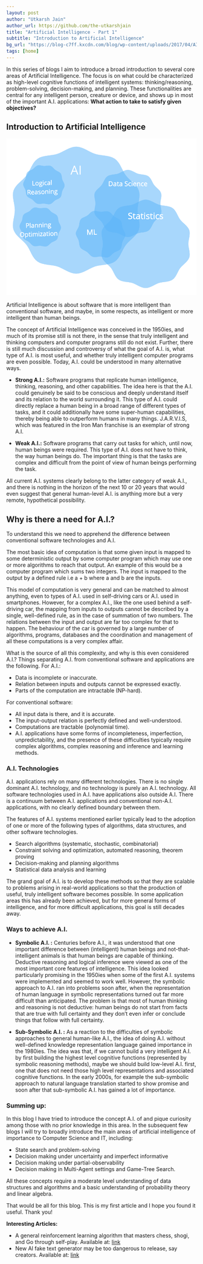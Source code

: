 ```yaml
---
layout: post
author: "Utkarsh Jain"
author_url: https://github.com/the-utkarshjain
title: "Artificial Intelligence - Part 1"
subtitle: "Introduction to Artificial Intelligence"
bg_url: "https://blog-c7ff.kxcdn.com/blog/wp-content/uploads/2017/04/AI_blog.jpg"
tags: [home]
---
```


In this series of blogs I aim to introduce a broad introduction to several core areas of Artificial Intelligence. The focus is on what could be characterized as high-level cognitive functions of intelligent systems: thinking/reasoning, problem-solving, decision-making, and planning. These functionalities are central for any intelligent person, creature or device, and shows up in most of the important A.I. applications: **What action to take to satisfy given objectives?**

## Introduction to Artificial Intelligence

![image alt ><](/img/Venndiagram.png)

Artificial Intelligence is about software that is more intelligent than conventional software, and maybe, in some respects, as intelligent or more intelligent than human beings.

The concept of Artificial Intelligence was conceived in the 1950ies, and much of its promise still is not there, in the sense that truly intelligent and thinking computers and computer programs still do not exist. Further, there is still much discussion and controversy of what the goal of A.I. is, what type of A.I. is most useful, and whether truly intelligent computer programs are even possible. Today, A.I. could be understood in many alternative ways.

* **Strong A.I.:** Software programs that replicate human intelligence, thinking, reasoning, and other capabilities. The idea here is that the A.I. could genuinely be said to be conscious and deeply understand itself and its relation to the world surrounding it. This type of A.I. could directly replace a human being in a broad range of different types of tasks, and it could additionally have some super-human capabilities, thereby being able to outperform humans in many things. J.A.R.V.I.S, which was featured in the Iron Man franchise is an exemplar of strong A.I.

* **Weak A.I.:** Software programs that carry out tasks for which, until now, human beings were required. This type of A.I. does not have to think, the way human beings do. The important thing is that the tasks are complex and difficult from the point of view of human beings performing the task.

All current A.I. systems clearly belong to the latter category of weak A.I., and there is nothing in the horizon of the next 10 or 20 years that would even suggest that general human-level A.I. is anything more but a very remote, hypothetical possibility.

## Why is there a need for A.I.?

To understand this we need to apprehend the difference between conventional software technologies and A.I.

The most basic idea of computation is that some given input is mapped to some deterministic output by some computer program which may use one or more algorithms to reach that output. An example of this would be a computer program which sums two integers. The input is mapped to the output by a defined rule i.e a + b where a and b are the inputs.

This model of computation is very general and can be matched to almost anything, even to types of A.I. used in self-driving cars or A.I. used in smartphones. However, for a complex A.I., like the one used behind a self-driving  car, the mapping from inputs to outputs cannot be described by a single, well-defined rule, as in the case of summation of two numbers. The relations between the input and output are far too complex for that to happen. The behaviour of the car is governed by a large number of algorithms, programs, databases and the coordination and management of all these computations is a very complex affair. 

What is the source of all this complexity, and why is this even considered A.I.?
Things separating A.I. from conventional software and applications are the following. For A.I.:

* Data is incomplete or inaccurate.
* Relation between inputs and outputs cannot be expressed exactly.
* Parts of the computation are intractable (NP-hard).

For conventional software:

* All input data is there, and it is accurate.
* The input-output relation is perfectly defined and well-understood.
* Computations are tractable (polynomial time).
* A.I. applications have some forms of incompleteness, imperfection, unpredictability, and the presence of these difficulties typically require complex algorithms, complex reasoning and inference and learning methods. 

### A.I. Technologies

A.I. applications rely on many different technologies. There is no single dominant A.I. technology, and no technology is purely an A.I. technology. All software technologies used in A.I. have applications also outside A.I. There is a continuum between A.I. applications and conventional non-A.I. applications, with no clearly defined boundary between them.

The features of A.I. systems mentioned earlier typically lead to the adoption of one or more of the following types of algorithms, data structures, and other software technologies.

* Search algorithms (systematic, stochastic, combinatorial)
* Constraint solving and optimization, automated reasoning, theorem proving
* Decision-making and planning algorithms
* Statistical data analysis and learning
  
The grand goal of A.I. is to develop these methods so that they are scalable to problems arising in real-world applications so that the production of useful, truly intelligent software becomes possible. In some application areas this has already been achieved, but for more general forms of intelligence, and for more difficult applications, this goal is still decades away.

### Ways to achieve A.I.

* **Symbolic A.I. :** Centuries before A.I., it was understood that one important difference between (intelligent) human beings and not-that-intelligent animals is that human beings are capable of thinking. Deductive reasoning and logical inference were viewed as one of the most important core features of intelligence. This idea looked particularly promising in the 1950ies when some of the first A.I. systems were implemented and seemed to work well. However, the symbolic approach to A.I. ran into problems soon after, when the representation of human language in symbolic representations turned out far more difficult than anticipated. The problem is that most of human thinking and reasoning is not deductive: human beings do not start from facts that are true with full certainty and they don’t even infer or conclude things that follow with full certainty.

* **Sub-Symbolic A.I. :**
As a reaction to the difficulties of symbolic approaches to general human-like A.I., the idea of doing A.I. without well-defined knowledge representation language gained importance in the 1980ies. The idea was that, if we cannot build a very intelligent A.I. by first building the highest level cognitive functions (represented by symbolic reasoning methods), maybe we should build low-level A.I. first, one that does not need those high level representations and associated cognitive functions.
In the early 2000s, for example the sub-symbolic approach to natural language translation started to show promise and soon after that sub-symbolic A.I. has gained a lot of importance.

### Summing up:

In this blog I have tried to introduce the concept A.I. of and pique curiosity among those with no prior knowledge in this area. In the subsequent few blogs I will try to broadly introduce the main areas of artificial intelligence of importance to Computer Science and IT, including:

* State search and problem-solving
* Decision making under uncertainty and imperfect informative
* Decision making under partial-observability
* Decision making in Multi-Agent settings and Game-Tree Search.

All these concepts require a moderate level understanding of data structures and algorithms and a basic understanding of probability theory and linear algebra.

That would be all for this blog. This is my first article and I hope you found it useful. Thank you!

**Interesting Articles:**

* A general reinforcement learning algorithm that masters chess, shogi, and Go through self-play. Available at: [link](https://science.sciencemag.org/content/362/6419/1140)
* New AI fake text generator may be too dangerous to release, say creators. Available at: [link](https://www.theguardian.com/technology/2019/feb/14/elon-musk-backed-ai-writes-convincing-news-fiction)
